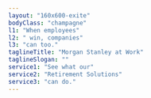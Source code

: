 ```yaml
---
layout: "160x600-exite"
bodyClass: "champagne"
l1: "When employees"
l2: " win, companies"
l3: "can too."
taglineTitle: "Morgan Stanley at Work"
taglineSlogan: ""
service1: "See what our"
service2: "Retirement Solutions"
service3: "can do."
---
```

